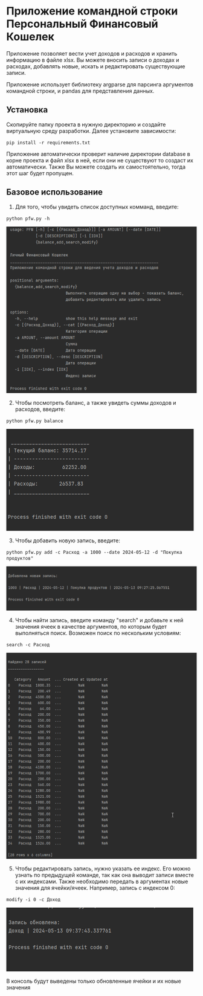 # Приложение командной строки Персональный Финансовый Кошелек

Приложение позволяет вести учет доходов и расходов и хранить информацию в файле xlsx. Вы можете 
вносить записи о доходах и расходах, добавлять новые, искать и редактировать существующие записи.

Приложение использует библиотеку argparse для парсинга аргументов командной строки, и
pandas для представления данных.

## Установка

Скопируйте папку проекта в нужную директорию и создайте виртуальную среду разработки. Далее установите
зависимости:

```commandline
pip install -r requirements.txt
```

Приложение автоматически проверит наличие директории database в корне проекта и файл xlsx в ней,
если они не существуют то создаст их автоматически. Также Вы можете создать их самостоятельно, тогда
этот шаг будет пропущен.

## Базовое использование

1. Для того, чтобы увидеть список доступных комманд, введите:

```commandline
python pfw.py -h
```

![img.png](img.png)

2. Чтобы посмотреть баланс, а также увидеть суммы доходов и расходов,
   введите:

```commandline
python pfw.py balance
```

![img_1.png](img_1.png)

3. Чтобы добавить новую запись, введите:

```commandline
python pfw.py add -c Расход -a 1000 --date 2024-05-12 -d "Покупка продуктов"
```

![img_2.png](img_2.png)

4. Чтобы найти запись, введите команду "search" и добавьте к ней значения
ячеек в качестве аргументов, по которым будет выполняться поиск. Возможен поиск по
нескольким условиям:

```commandline
search -c Расход
```

![img_3.png](img_3.png)

5. Чтобы редактировать запись, нужно указать ее индекс. Его
можно узнать по предыдущей команде, так как она выводит записи 
вместе с их индексами. Также необходимо передать в аргументах
новые значения для ячейки/ячеек. Например, запись с индексом 0:

```commandline
modify -i 0 -c Доход
```

![img_4.png](img_4.png)

В консоль будут выведены только обновленные ячейки и их новые значения